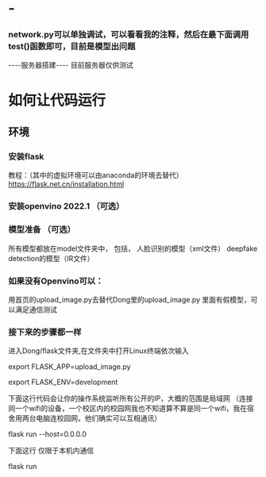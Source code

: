 # -

### network.py可以单独调试，可以看看我的注释，然后在最下面调用test()函数即可，目前是模型出问题

----服务器搭建----
目前服务器仅供测试

# 如何让代码运行
## 环境
### 安装flask
教程：（其中的虚拟环境可以由anaconda的环境去替代）
https://flask.net.cn/installation.html
### 安装openvino 2022.1 （可选）
### 模型准备 （可选）
所有模型都放在model文件夹中，
包括，
人脸识别的模型（xml文件）
deepfake detection的模型（IR文件）

### 如果没有Openvino可以：
用首页的upload_image.py去替代Dong里的upload_image.py
里面有假模型，可以满足通信测试
### 接下来的步骤都一样

进入Dong/flask文件夹,在文件夹中打开Linux终端依次输入

export FLASK_APP=upload_image.py

export FLASK_ENV=development

下面这行代码会让你的操作系统监听所有公开的IP，大概的范围是局域网
（连接同一个wifi的设备，一个校区内的校园网我也不知道算不算是同一个wifi，我在宿舍用两台电脑连校园网，他们确实可以互相通讯）

flask run --host=0.0.0.0 

下面这行 仅限于本机内通信

flask run 
